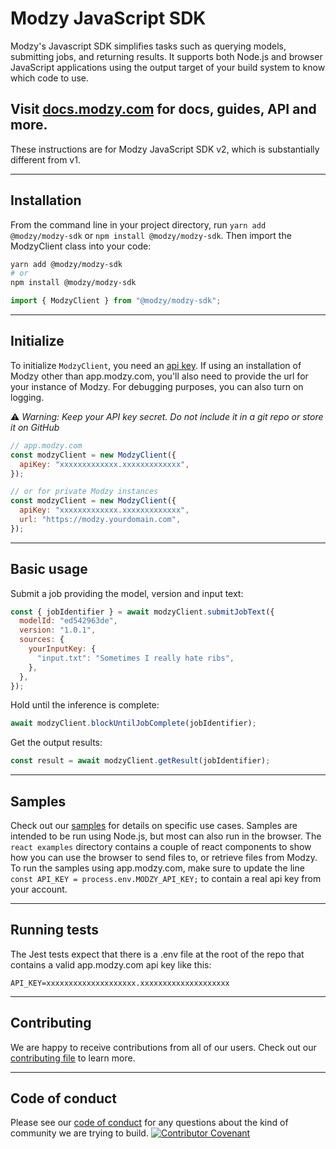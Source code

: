 # Modzy JavaScript SDK

Modzy's Javascript SDK simplifies tasks such as querying models, submitting jobs, and returning results. It supports both Node.js and browser JavaScript applications using the output target of your build system to know which code to use.

## Visit [docs.modzy.com](https://docs.modzy.com/docs/javascript) for docs, guides, API and more.

These instructions are for Modzy JavaScript SDK v2, which is substantially different from v1.

---

## Installation

From the command line in your project directory, run `yarn add @modzy/modzy-sdk` or `npm install @modzy/modzy-sdk`.
Then import the ModzyClient class into your code:

```bash
yarn add @modzy/modzy-sdk
# or
npm install @modzy/modzy-sdk
```

```javascript
import { ModzyClient } from "@modzy/modzy-sdk";
```

---

## Initialize

To initialize `ModzyClient`, you need an [api key](https://docs.modzy.com/docs/getting-started#key-download-your-api-key). If using an installation of Modzy other than app.modzy.com, you'll also need to provide the url for your instance of Modzy. For debugging purposes, you can also turn on logging.

⚠️ _Warning: Keep your API key secret. Do not include it in a git repo or store it on GitHub_

```javascript
// app.modzy.com
const modzyClient = new ModzyClient({
  apiKey: "xxxxxxxxxxxxx.xxxxxxxxxxxxx",
});

// or for private Modzy instances
const modzyClient = new ModzyClient({
  apiKey: "xxxxxxxxxxxxx.xxxxxxxxxxxxx",
  url: "https://modzy.yourdomain.com",
});
```

---

## Basic usage

Submit a job providing the model, version and input text:

```javascript
const { jobIdentifier } = await modzyClient.submitJobText({
  modelId: "ed542963de",
  version: "1.0.1",
  sources: {
    yourInputKey: {
      "input.txt": "Sometimes I really hate ribs",
    },
  },
});
```

Hold until the inference is complete:

```javascript
await modzyClient.blockUntilJobComplete(jobIdentifier);
```

Get the output results:

```javascript
const result = await modzyClient.getResult(jobIdentifier);
```

---

## Samples

Check out our [samples](https://github.com/modzy/sdk-javascript/tree/main/samples) for details on specific use cases.
Samples are intended to be run using Node.js, but most can also run in the browser. The `react examples` directory contains a couple of react components to show how you can use the browser to send files to, or retrieve files from Modzy. To run the samples using app.modzy.com, make sure to update the line `const API_KEY = process.env.MODZY_API_KEY;` to contain a real api key from your account.

---

## Running tests

The Jest tests expect that there is a .env file at the root of the repo that contains a
valid app.modzy.com api key like this:

```
API_KEY=xxxxxxxxxxxxxxxxxxxx.xxxxxxxxxxxxxxxxxxxx
```

---

## Contributing

We are happy to receive contributions from all of our users. Check out our [contributing file](https://github.com/modzy/sdk-javascript/tree/main/contributing.adoc) to learn more.

---

## Code of conduct

Please see our [code of conduct](https://github.com/modzy/sdk-javascript/tree/main//CODE_OF_CONDUCT.md) for any questions about the kind of community we are trying to build.
[![Contributor Covenant](https://img.shields.io/badge/Contributor%20Covenant-v2.0%20adopted-ff69b4.svg)](https://github.com/modzy/sdk-javascript/tree/main//CODE_OF_CONDUCT.md)
